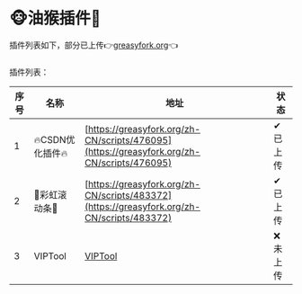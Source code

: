 🐵油猴插件🧩
==

插件列表如下，部分已上传👉[greasyfork.org](https://greasyfork.org/zh-CN/users/920314-bencky1017)👈

### 

插件列表：

| 序号 | 名称           | 地址                                                         | 状态    |
| ---- | -------------- | ------------------------------------------------------------ | ------- |
| 1    | 🔥CSDN优化插件🔥 | [https://greasyfork.org/zh-CN/scripts/476095](https://greasyfork.org/zh-CN/scripts/476095) | ✔已上传 |
| 2    | 🌈彩虹滚动条🌈   | [https://greasyfork.org/zh-CN/scripts/483372](https://greasyfork.org/zh-CN/scripts/483372) | ✔已上传 |
| 3    | VIPTool        | [VIPTool](https://bencky1017.github.io/browserplugin/VIPTool/VIPTool.user.js) | ❌未上传 |





















